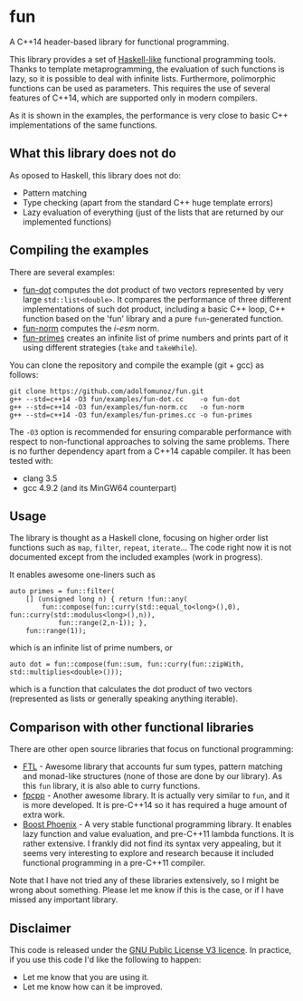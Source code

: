 # fun 
A C++14 header-based library for functional programming.

This library provides a set of [Haskell-like](http://www.haskell.org) functional programming tools. Thanks to template metaprogramming, the evaluation of such functions is lazy, so it is possible to deal with infinite lists. Furthermore, polimorphic functions can be used as parameters. This requires the use of several features of C++14, which are supported only in modern compilers.

As it is shown in the examples, the performance is very close to basic C++ implementations of the same functions.

## What this library does not do
As oposed to Haskell, this library does not do:
* Pattern matching
* Type checking (apart from the standard C++ huge template errors)
* Lazy evaluation of everything (just of the lists that are returned by our implemented functions)

## Compiling the examples
There are several examples:
* [fun-dot](https://github.com/adolfomunoz/qdt/blob/master/examples/fun-dot.cc) computes the dot product of two vectors represented by very large `std::list<double>`. It compares the performance of three different implementations of such dot product, including a basic C++ loop, C++ function based on the 'fun' library and a pure `fun`-generated function.
* [fun-norm](https://github.com/adolfomunoz/qdt/blob/master/examples/fun-norm.cc) computes the *i-esm* norm.
* [fun-primes](https://github.com/adolfomunoz/qdt/blob/master/examples/fun-primes.cc) creates an infinite list of prime numbers and prints part of it using different strategies (`take` and `takeWhile`).

You can clone the repository and compile the example (git + gcc) as follows:
```
git clone https://github.com/adolfomunoz/fun.git
g++ --std=c++14 -O3 fun/examples/fun-dot.cc    -o fun-dot
g++ --std=c++14 -O3 fun/examples/fun-norm.cc   -o fun-norm
g++ --std=c++14 -O3 fun/examples/fun-primes.cc -o fun-primes
```

The `-O3` option is recommended for ensuring comparable performance with respect to non-functional approaches to solving the same problems. There is no further dependency apart from a C++14 capable compiler. It has been tested with:
* clang 3.5 
* gcc 4.9.2 (and its MinGW64 counterpart)

## Usage
The library is thought as a Haskell clone, focusing on higher order list functions such as `map`, `filter`, `repeat`, `iterate`... The code right now it is not documented except from the included examples (work in progress). 

It enables awesome one-liners such as
```
auto primes = fun::filter(
	[] (unsigned long n) { return !fun::any(
		fun::compose(fun::curry(std::equal_to<long>(),0), fun::curry(std::modulus<long>(),n)),
			fun::range(2,n-1)); },
	fun::range(1));
```
which is an infinite list of prime numbers, or
```
auto dot = fun::compose(fun::sum, fun::curry(fun::zipWith, std::multiplies<double>()));
```
which is a function that calculates the dot product of two vectors (represented as lists or generally speaking anything iterable).

## Comparison with other functional libraries

There are other open source libraries that focus on functional programming:
* [FTL](https://github.com/beark/ftl) - Awesome library that accounts fur sum types, pattern matching and monad-like structures (none of those are done by our library). As this `fun` library, it is also able to curry functions.
* [fpcpp](https://github.com/jdduke/fpcpp) - Another awesome library. It is actually very similar to `fun`, and it is more developed. It is pre-C++14 so it has required a huge amount of extra work.
* [Boost Phoenix](http://www.boost.org/doc/libs/1_58_0/libs/phoenix/doc/html/) - A very stable functional programming library. It enables lazy function and value evaluation, and pre-C++11 lambda functions. It is rather extensive. I frankly did not find its syntax very appealing, but it seems very interesting to explore and research because it included functional programming in a pre-C++11 compiler.

Note that I have not tried any of these libraries extensively, so I might be wrong about something. Please let me know if this is the case, or if I have missed any important library.

## Disclaimer
This code is released under the [GNU Public License V3 licence](http://www.gnu.org/licenses/gpl-3.0-standalone.html). In practice, if you use this code I'd like the following to happen:
* Let me know that you are using it.
* Let me know how can it be improved.
